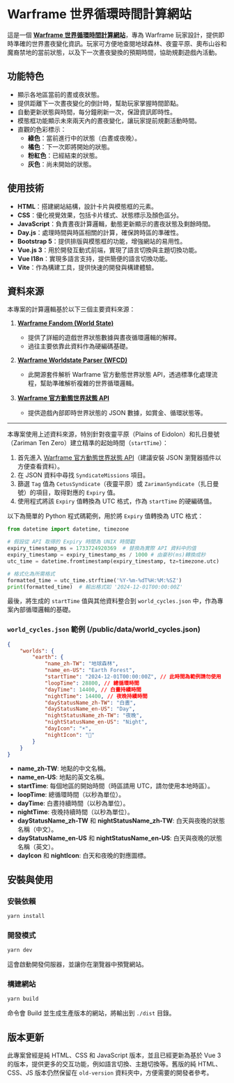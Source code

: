 # Warframe 世界循環時間計算網站

這是一個 **[Warframe 世界循環時間計算網站](https://meowxiaoxiang.github.io/Warframe-World-State-Timer/)**，專為 Warframe 玩家設計，提供即時準確的世界晝夜變化資訊。玩家可方便地查閱地球森林、夜靈平原、奧布山谷和魔裔禁地的當前狀態，以及下一次晝夜變換的預期時間，協助規劃遊戲內活動。

## 功能特色

-   顯示各地區當前的晝或夜狀態。
-   提供距離下一次晝夜變化的倒計時，幫助玩家掌握時間節點。
-   自動更新狀態與時間，每分鐘刷新一次，保證資訊即時性。
-   模態框功能顯示未來兩天內的晝夜變化，讓玩家提前規劃活動時間。
-   直觀的色彩標示：
    -   **綠色**：當前進行中的狀態（白晝或夜晚）。
    -   **橘色**：下一次即將開始的狀態。
    -   **粉紅色**：已經結束的狀態。
    -   **灰色**：尚未開始的狀態。

## 使用技術

-   **HTML**：搭建網站結構，設計卡片與模態框的元素。
-   **CSS**：優化視覺效果，包括卡片樣式、狀態標示及顏色區分。
-   **JavaScript**：負責晝夜計算邏輯，動態更新顯示的晝夜狀態及剩餘時間。
-   **Day.js**：處理時間與時區相關的計算，確保跨時區的準確性。
-   **Bootstrap 5**：提供排版與模態框的功能，增強網站的易用性。
-   **Vue.js 3**：用於開發互動式前端，實現了語言切換與主題切換功能。
-   **Vue I18n**：實現多語言支持，提供簡便的語言切換功能。
-   **Vite**：作為構建工具，提供快速的開發與構建體驗。

## 資料來源

本專案的計算邏輯基於以下三個主要資料來源：

1. **[Warframe Fandom (World State)](https://warframe.fandom.com/wiki/World_State)**

    - 提供了詳細的遊戲世界狀態數據與晝夜循環邏輯的解釋。
    - 過往主要依靠此資料作為硬編碼基礎。

2. **[Warframe Worldstate Parser (WFCD)](https://github.com/WFCD/warframe-worldstate-parser)**

    - 此開源套件解析 Warframe 官方動態世界狀態 API，透過標準化處理流程，幫助準確解析複雜的世界循環邏輯。

3. **[Warframe 官方動態世界狀態 API](https://content.warframe.com/dynamic/worldState.php)**
    - 提供遊戲內部即時世界狀態的 JSON 數據，如賞金、循環狀態等。

---

本專案使用上述資料來源，特別針對夜靈平原（Plains of Eidolon）和扎日曼號（Zariman Ten Zero）建立精準的起始時間（`startTime`）：

1. 首先進入 [Warframe 官方動態世界狀態 API](https://content.warframe.com/dynamic/worldState.php)（建議安裝 JSON 瀏覽器插件以方便查看資料）。
2. 在 JSON 資料中尋找 `SyndicateMissions` 項目。
3. 篩選 `Tag` 值為 `CetusSyndicate`（夜靈平原）或 `ZarimanSyndicate`（扎日曼號）的項目，取得對應的 `Expiry` 值。
4. 使用程式將該 `Expiry` 值轉換為 UTC 格式，作為 `startTime` 的硬編碼值。

以下為簡單的 Python 程式碼範例，用於將 `Expiry` 值轉換為 UTC 格式：

```python
from datetime import datetime, timezone

# 假設從 API 取得的 Expiry 時間為 UNIX 時間戳
expiry_timestamp_ms = 1733724920369  # 替換為實際 API 資料中的值
expiry_timestamp = expiry_timestamp_ms / 1000 # 由豪秒(ms)轉換成秒
utc_time = datetime.fromtimestamp(expiry_timestamp, tz=timezone.utc)

# 格式化為所需格式
formatted_time = utc_time.strftime('%Y-%m-%dT%H:%M:%SZ')
print(formatted_time)  # 輸出格式如 '2024-12-01T00:00:00Z'
```

最後，將生成的 `startTime` 值與其他資料整合到 `world_cycles.json` 中，作為專案內部循環邏輯的基礎。

### `world_cycles.json` 範例 (/public/data/world_cycles.json)

```json
{
	"worlds": {
		"earth": {
			"name_zh-TW": "地球森林",
			"name_en-US": "Earth Forest",
			"startTime": "2024-12-01T00:00:00Z", // 此時間為範例請勿使用
			"loopTime": 28800, // 總循環時間
			"dayTime": 14400, // 白晝持續時間
			"nightTime": 14400, // 夜晚持續時間
			"dayStatusName_zh-TW": "白晝",
			"dayStatusName_en-US": "Day",
			"nightStatusName_zh-TW": "夜晚",
			"nightStatusName_en-US": "Night",
			"dayIcon": "☀️",
			"nightIcon": "🌙"
		}
	}
}
```

-   **name_zh-TW**: 地點的中文名稱。
-   **name_en-US**: 地點的英文名稱。
-   **startTime**: 每個地區的開始時間（時區請用 UTC，請勿使用本地時區）。
-   **loopTime**: 總循環時間（以秒為單位）。
-   **dayTime**: 白晝持續時間（以秒為單位）。
-   **nightTime**: 夜晚持續時間（以秒為單位）。
-   **dayStatusName_zh-TW** 和 **nightStatusName_zh-TW**: 白天與夜晚的狀態名稱（中文）。
-   **dayStatusName_en-US** 和 **nightStatusName_en-US**: 白天與夜晚的狀態名稱（英文）。
-   **dayIcon** 和 **nightIcon**: 白天和夜晚的對應圖標。

## 安裝與使用

### 安裝依賴

```bash
yarn install
```

### 開發模式

```bash
yarn dev
```

這會啟動開發伺服器，並讓你在瀏覽器中預覽網站。

### 構建網站

```bash
yarn build
```

命令會 Build 並生成生產版本的網站，將輸出到 `./dist` 目錄。

## 版本更新

此專案曾經是純 HTML、CSS 和 JavaScript 版本，並且已經更新為基於 Vue 3 的版本，提供更多的交互功能，例如語言切換、主題切換等。舊版的純 HTML、CSS、JS 版本仍然保留在 `old-version` 資料夾中，方便需要的開發者參考。